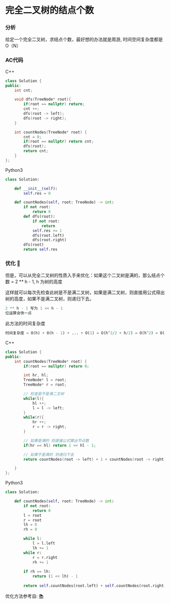 # 完全二叉树的结点个数

### 分析

给定一个完全二叉树，求结点个数，最好想的办法就是周游, 时间空间复杂度都是O（N）

### AC代码

C++
```cpp []
class Solution {
public:
    int cnt;

    void dfs(TreeNode* root){
        if(root == nullptr) return;
        cnt ++;
        dfs(root -> left);
        dfs(root -> right);
    }

    int countNodes(TreeNode* root) {
        cnt = 0;
        if(root == nullptr) return cnt;
        dfs(root);
        return cnt;
    }
};
```

Python3

```python []
class Solution:

    def __init__(self):
        self.res = 0

    def countNodes(self, root: TreeNode) -> int:
        if not root:
            return 0
        def dfs(root):
            if not root:
                return 
            self.res += 1
            dfs(root.left)
            dfs(root.right)
        dfs(root)
        return self.res
```

### 优化 :clap:

但是，可以从完全二叉树的性质入手来优化：如果这个二叉树是满的，那么结点个数 = 2 ** h - 1, h 为树的高度

这样就可以每次先检查此树是不是满二叉树，如果是满二叉树，则直接用公式得出树的高度，如果不是满二叉树，则递归下去。

```python
2 ** h - 1 写为 1 << h - 1
位运算会快一点
```

此方法的时间复杂度

```python
时间复杂度 = O(h) + O(h - 1) + ... + O(1) = O(h^2/2 + h/2) = O(h^2) = O(logN) * O(logN)
```

C++
```cpp
class Solution {
public:
    int countNodes(TreeNode* root) {
        if(root == nullptr) return 0;

        int hr, hl;
        TreeNode* l = root;
        TreeNode* r = root;

        // 检查是不是满二叉树
        while(l){
            hl ++;
            l = l -> left;
        }
        while(r){
            hr ++;
            r = r -> right;
        }

        // 如果是满的 则直接公式算出节点数
        if(hr == hl) return 1 << hl - 1;

        // 如果不是满的 则递归下去
        return countNodes(root -> left) + 1 + countNodes(root -> right);

    }
};
```

Python3
```python
class Solution:

    def countNodes(self, root: TreeNode) -> int:
        if not root:
            return 0
        l = root
        r = root
        lh = 0
        rh = 0

        while l:
            l = l.left
            lh += 1
        while r:
            r = r.right
            rh += 1
        
        if rh == lh:
            return (1 << lh) - 1
        
        return self.countNodes(root.left) + self.countNodes(root.right) + 1
```

优化方法参考自: [:books:](https://leetcode.com/problems/count-complete-tree-nodes/discuss/61953/Easy-short-c%2B%2B-recursive-solution)
